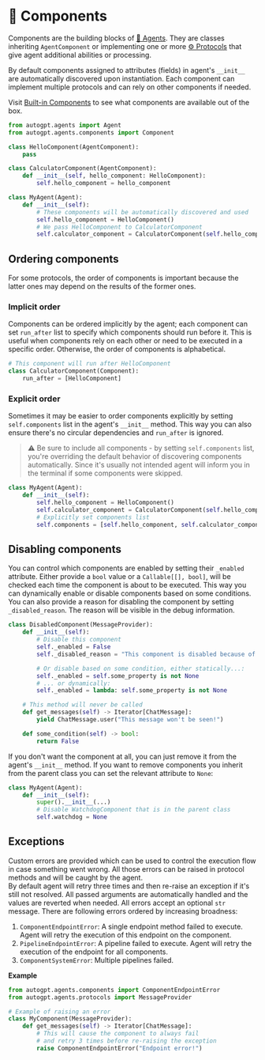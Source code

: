 # 🧩 Components

Components are the building blocks of [🤖 Agents](./agents.md). They are classes inheriting `AgentComponent` or implementing one or more [⚙️ Protocols](./protocols.md) that give agent additional abilities or processing. 

By default components assigned to attributes (fields) in agent's `__init__` are automatically discovered upon instantiation.
Each component can implement multiple protocols and can rely on other components if needed.

Visit [Built-in Components](./built-in-components.md) to see what components are available out of the box.

```py
from autogpt.agents import Agent
from autogpt.agents.components import Component

class HelloComponent(AgentComponent):
    pass

class CalculatorComponent(AgentComponent):
    def __init__(self, hello_component: HelloComponent):
        self.hello_component = hello_component

class MyAgent(Agent):
    def __init__(self):
        # These components will be automatically discovered and used
        self.hello_component = HelloComponent()
        # We pass HelloComponent to CalculatorComponent
        self.calculator_component = CalculatorComponent(self.hello_component)
```
## Ordering components

For some protocols, the order of components is important because the latter ones may depend on the results of the former ones.

### Implicit order

Components can be ordered implicitly by the agent; each component can set `run_after` list to specify which components should run before it. This is useful when components rely on each other or need to be executed in a specific order. Otherwise, the order of components is alphabetical.

```py
# This component will run after HelloComponent
class CalculatorComponent(Component):
    run_after = [HelloComponent]
```

### Explicit order

Sometimes it may be easier to order components explicitly by setting `self.components` list in the agent's `__init__` method. This way you can also ensure there's no circular dependencies and `run_after` is ignored.

> ⚠️ Be sure to include all components - by setting `self.components` list, you're overriding the default behavior of discovering components automatically. Since it's usually not intended agent will inform you in the terminal if some components were skipped.

```py
class MyAgent(Agent):
    def __init__(self):
        self.hello_component = HelloComponent()
        self.calculator_component = CalculatorComponent(self.hello_component)
        # Explicitly set components list
        self.components = [self.hello_component, self.calculator_component]
```

## Disabling components

You can control which components are enabled by setting their `_enabled` attribute.
Either provide a `bool` value or a `Callable[[], bool]`, will be checked each time
the component is about to be executed. This way you can dynamically enable or disable
components based on some conditions.
You can also provide a reason for disabling the component by setting `_disabled_reason`.
The reason will be visible in the debug information.

```py
class DisabledComponent(MessageProvider):
    def __init__(self):
        # Disable this component
        self._enabled = False
        self._disabled_reason = "This component is disabled because of reasons."

        # Or disable based on some condition, either statically...:
        self._enabled = self.some_property is not None
        # ... or dynamically:
        self._enabled = lambda: self.some_property is not None

    # This method will never be called
    def get_messages(self) -> Iterator[ChatMessage]:
        yield ChatMessage.user("This message won't be seen!")

    def some_condition(self) -> bool:
        return False
```

If you don't want the component at all, you can just remove it from the agent's `__init__` method. If you want to remove components you inherit from the parent class you can set the relevant attribute to `None`:

```py
class MyAgent(Agent):
    def __init__(self):
        super().__init__(...)
        # Disable WatchdogComponent that is in the parent class
        self.watchdog = None

```

## Exceptions

Custom errors are provided which can be used to control the execution flow in case something went wrong. All those errors can be raised in protocol methods and will be caught by the agent.  
By default agent will retry three times and then re-raise an exception if it's still not resolved. All passed arguments are automatically handled and the values are reverted when needed.
All errors accept an optional `str` message. There are following errors ordered by increasing broadness:

1. `ComponentEndpointError`: A single endpoint method failed to execute. Agent will retry the execution of this endpoint on the component.
2. `PipelineEndpointError`: A pipeline failed to execute. Agent will retry the execution of the endpoint for all components.
3. `ComponentSystemError`: Multiple pipelines failed.

**Example**

```py
from autogpt.agents.components import ComponentEndpointError
from autogpt.agents.protocols import MessageProvider

# Example of raising an error
class MyComponent(MessageProvider):
    def get_messages(self) -> Iterator[ChatMessage]:
        # This will cause the component to always fail 
        # and retry 3 times before re-raising the exception
        raise ComponentEndpointError("Endpoint error!")
```
